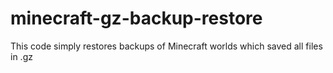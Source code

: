 # minecraft-gz-backup-restore
This code simply restores backups of Minecraft worlds which saved all files in .gz
